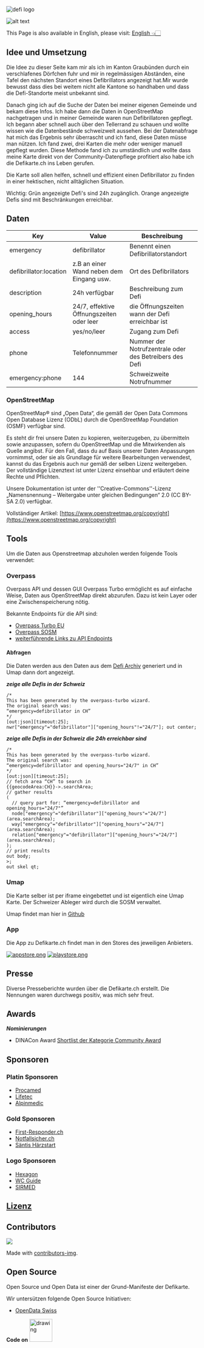 ![defi logo](images/defi_logo.png)

![alt text](screenshot.PNG)

This Page is also available in English, please visit: [English 👈🏻](README_en.md)

## Idee und Umsetzung

Die Idee zu dieser Seite kam mir als ich im Kanton Graubünden durch ein verschlafenes Dörfchen fuhr und mir in regelmässigen Abständen, eine Tafel den nächsten Standort eines Defibrillators angezeigt hat.Mir wurde bewusst dass dies bei weitem nicht alle Kantone so handhaben und dass die Defi-Standorte meist unbekannt sind.

Danach ging ich auf die Suche der Daten bei meiner eigenen Gemeinde und bekam diese Infos. Ich habe dann die Daten in OpenStreetMap nachgetragen und in meiner Gemeinde waren nun Defibrillatoren gepflegt. Ich begann aber schnell auch über den Tellerrand zu schauen und wollte wissen wie die Datenbestände schweizweit aussehen. Bei der Datenabfrage hat mich das Ergebnis sehr überrascht und ich fand, diese Daten müsse man nützen. Ich fand zwei, drei Karten die mehr oder weniger manuell gepflegt wurden. Diese Methode fand ich zu umständlich und wollte dass meine Karte direkt von der Community-Datenpflege profitiert also habe ich die Defikarte.ch ins Leben gerufen.

Die Karte soll allen helfen, schnell und effizient einen Defibrillator zu finden in einer hektischen, nicht alltäglichen Situation.

Wichtig: Grün angezeigte Defi's sind 24h zugänglich. Orange angezeigte Defis sind mit Beschränkungen erreichbar.

## Daten

| Key | Value | Beschreibung |
| ----------- | ----------- | ----------- |
| emergency | defibrillator | Benennt einen Defibrillatorstandort
| defibrillator:location | z.B an einer Wand neben dem Eingang usw. | Ort des Defibrillators
| description | 24h verfügbar | Beschreibung zum Defi
| opening_hours | 24/7, effektive Öffnungszeiten oder leer | die Öffnungszeiten wann der Defi erreichbar ist
| access | yes/no/leer | Zugang zum Defi
| phone | Telefonnummer | Nummer der Notrufzentrale oder des Betreibers des Defi
| emergency:phone | 144 | Schweizweite Notrufnummer

### OpenStreetMap

OpenStreetMap® sind „Open Data“, die gemäß der Open Data Commons Open Database Lizenz (ODbL) durch die OpenStreetMap Foundation (OSMF) verfügbar sind.

Es steht dir frei unsere Daten zu kopieren, weiterzugeben, zu übermitteln sowie anzupassen, sofern du OpenStreetMap und die Mitwirkenden als Quelle angibst. Für den Fall, dass du auf Basis unserer Daten Anpassungen vornimmst, oder sie als Grundlage für weitere Bearbeitungen verwendest, kannst du das Ergebnis auch nur gemäß der selben Lizenz weitergeben. Der vollständige Lizenztext ist unter Lizenz einsehbar und erläutert deine Rechte und Pflichten.

Unsere Dokumentation ist unter der ''Creative-Commons''-Lizenz „Namensnennung – Weitergabe unter gleichen Bedingungen“ 2.0 (CC BY-SA 2.0) verfügbar.

Vollständiger Artikel: [https://www.openstreetmap.org/copyright](https://www.openstreetmap.org/copyright)

## Tools

Um die Daten aus Openstreetmap abzuholen werden folgende Tools verwendet:

### Overpass

Overpass API und dessen GUI Overpass Turbo ermöglicht es auf einfache Weise, Daten aus OpenStreetMap direkt abzurufen. Dazu ist kein Layer oder eine Zwischenspeicherung nötig.

Bekannte Endpoints für die API sind:

* [Overpass Turbo EU](https://overpass-turbo.eu/)
* [Overpass SOSM](https://overpass-turbo.osm.ch/)
* [weiterführende Links zu API Endpoints](https://wiki.openstreetmap.org/wiki/Overpass_API#Public_Overpass_API_instances)

#### Abfragen

Die Daten werden aus den Daten aus dem [Defi Archiv](https://github.com/chnuessli/defi_archive) generiert und in Umap dann dort angezeigt. 

***zeige alle Defis in der Schweiz***

```
/*
This has been generated by the overpass-turbo wizard.
The original search was:
“emergency=defibrillator in CH”
*/
[out:json][timeout:25];
nwr["emergency"="defibrillator"]["opening_hours"!="24/7"]; out center;
```

***zeige alle Defis in der Schweiz die 24h erreichbar sind***

```
/*
This has been generated by the overpass-turbo wizard.
The original search was:
“emergency=defibrillator and opening_hours="24/7" in CH”
*/
[out:json][timeout:25];
// fetch area “CH” to search in
{{geocodeArea:CH}}->.searchArea;
// gather results
(
  // query part for: “emergency=defibrillator and opening_hours="24/7"”
  node["emergency"="defibrillator"]["opening_hours"="24/7"](area.searchArea);
  way["emergency"="defibrillator"]["opening_hours"="24/7"](area.searchArea);
  relation["emergency"="defibrillator"]["opening_hours"="24/7"](area.searchArea);
);
// print results
out body;
>;
out skel qt;
```

### Umap

Die Karte selber ist per iframe eingebettet und ist eigentlich eine Umap Karte. Der Schweizer Ableger wird durch die SOSM verwaltet.

Umap findet man hier in [Github](https://github.com/umap-project/umap)

### App

Die App zu Defikarte.ch findet man in den Stores des jeweiligen Anbieters.

[![appstore.png](images/appstore.png)](https://apps.apple.com/us/app/defikarte-ch/id1549569525)
[![playstore.png](images/playstore.png)](https://play.google.com/store/apps/details?id=ch.defikarte.app)

## Presse

Diverse Presseberichte wurden über die Defikarte.ch erstellt. Die Nennungen waren durchwegs positiv, was mich sehr freut.

## Awards

***Nominierungen***

* DINACon Award [Shortlist der Kategorie Community Award](https://awards.dinacon.ch/shortlist-2020/)

## Sponsoren

### Platin Sponsoren

* [Procamed](https://www.procamed.ch)
* [Lifetec](https://www.lifetec.ch)
* [Alpinmedic](https://www.alpinmedic.ch)

### Gold Sponsoren

* [First-Responder.ch](https://www.procamed.ch)
* [Notfallsicher.ch](https://www.notfallsicher.ch)
* [Säntis Härzstart](https://www.saentis-haerzstart.ch)

### Logo Sponsoren

* [Hexagon](http://www.hexagonsi.com)
* [WC Guide](https://www.wc-guide.com)
* [SIRMED](https://www.sirmed.ch)

## [Lizenz](LICENSE)

## Contributors

<a href="https://github.com/chnuessli/defikarte.ch/graphs/contributors">
  <img src="https://contributors-img.web.app/image?repo=chnuessli/defikarte.ch" />
</a>

Made with [contributors-img](https://contributors-img.web.app).

## Open Source

Open Source und Open Data ist einer der Grund-Manifeste der Defikarte.

Wir untersützen folgende Open Source Initiativen:

* [OpenData Swiss](https://opendata.swiss/de/)

**Code on**
<img src="github_logo.png" alt="drawing" width="60"/>
